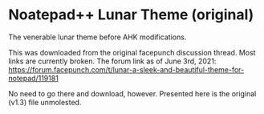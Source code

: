 # Noatepad++ Lunar Theme (original)

The venerable lunar theme before AHK modifications.

This was downloaded from the original facepunch discussion thread. Most links are currently broken. 
The forum link as of June 3rd, 2021: https://forum.facepunch.com/t/lunar-a-sleek-and-beautiful-theme-for-notepad/119181

No need to go there and download, however. Presented here is the original (v1.3) file unmolested.
